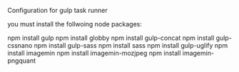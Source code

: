 Configuration for gulp task runner

you must install the follwoing node packages:

npm install gulp 
npm install globby
npm install gulp-concat
npm install gulp-cssnano
npm install gulp-sass
npm install sass
npm install gulp-uglify
npm install imagemin
npm install imagemin-mozjpeg
npm install imagemin-pngquant
